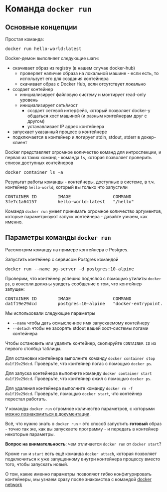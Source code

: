# Команда `docker run`

## Основные концепции

Простая команда:
<pre>
docker run hello-world:latest
</pre>

Docker-демон выполняет следующие шаги:
* скачивает образ из registry (в нашем случае docker-hub)
    * проверяет наличие образа на локальной машине - если есть, то использует его для создания контейнера
    * скачивает образ с Docker Hub, если отсутствует локально
* создает контейнер
    * инициализирует файловую систему и монтирует read-only уровень
    * инициализирует сеть/мост
        * создает сетевой интерфейс, который позволяет docker-у общаться хост машиной (и разным контейнерам друг с другом)
        * устанавливает IP адрес контейнера
* запускает указанный процесс в контейнере
* подключается в контейнер и логирует stdin, stdout, stderr в докер-клиент

Docker представляет огромное количество команд для интроспекции, и первая из таких команд - команда `ls`, которая позволяет проверить список доступных контейнеров
<pre>
docker container ls -a
</pre>

Результат работы команды - контейнеры, доступные в системе, в т.ч. контейнер `hello-world`, который вы только что запустили
<pre>
CONTAINER ID        IMAGE                COMMAND                  CREATED             STATUS                      PORTS                    NAMES
3fe7c1a64157        hello-world:latest   "/hello"                 27 seconds ago      Exited (0) 26 seconds ago                            compassionate_buck
</pre>

Команда `docker run` умеет принимать огромное количество аргументов, которые параметризуют запуск контейнера - давайте узнаем, как именно.

## Параметры команды `docker run`

Рассмотрим команду на примере контейнера с Postgres.

Запустить контейнер с сервисом Postgres командой 

<pre>
docker run --name pg-server -d postgres:10-alpine
</pre>

Проверим, что контейнер успешно поднялся с помощью утилиты `docker ps`, в консоли должны увидеть сообщение о том, что контейнер запущен:
<pre>
CONTAINER ID        IMAGE                COMMAND                  CREATED             STATUS              PORTS                      NAMES
da1f19e29dcd        postgres:10-alpine   "docker-entrypoint.s…"   7 seconds ago       Up 5 seconds        5432/tcp                   pg-server
</pre>

Мы использовали следующие параметры

* `--name` чтобы дать осмысленное имя запускаемому контейнеру
* `--detach` чтобы не засорять stdout вашей хост-системы логами контейнера

Чтобы остановить или удалить контейнер, скопируйте `CONTAINER ID` из первого столбца таблицы.

Для остановки контейнера выполните команду `docker container stop da1f19e29dcd`. Проверьте, что контейнер погас с помощью `docker ps`.

Для запуска контейнера выполните команду `docker container start da1f19e29dcd`. Проверьте, что контейнер ожил с помощью `docker ps`.

Для удаления контейнера выполните команду `docker rm -f da1f19e29dcd`. Проверьте, помощью `docker start`, что контейнер перестал работать.

У команды `docker run` огромное количество параметров, с которыми [можно познакомиться в документации](https://docs.docker.com/engine/reference/run/).

Всё, что нужно знать о `docker run` - это способ запустить **готовый** образ - точно так же, как вы запускаете программу - и передать в контейнер некоторые параметры.

**Вопрос на внимательность**: чем отличается `docker run` от `docker start`?

Кроме `run` и `start` есть ещё команда `docker attach`, которая позволяет подключиться к уже запущенному внутри контейнера процессу вместо того, чтобы запускать новый.

О том, какие именно параметры позволяют гибко конфигурировать контейнеры, мы узнаем сразу после знакомства с командой [docker network](./docker_network.md)